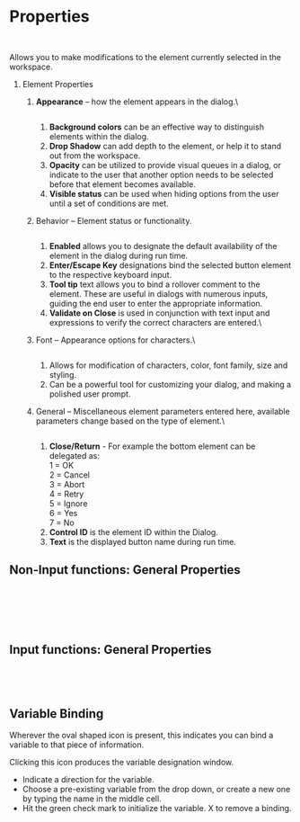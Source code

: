 # Properties

<div>

<figure><img src="../../../../../.gitbook/assets/image (36) (1) (1).png" alt=""><figcaption></figcaption></figure>

 

<figure><img src="../../../../../.gitbook/assets/image (38) (1) (1).png" alt=""><figcaption></figcaption></figure>

</div>

Allows you to make modifications to the element currently selected in the workspace.

1. Element Properties
   1.  **Appearance** – how the element appears in the dialog.\


       <figure><img src="../../../../../.gitbook/assets/image (42) (1) (1).png" alt=""><figcaption></figcaption></figure>

       1. **Background colors** can be an effective way to distinguish elements within the dialog.
       2. **Drop Shadow** can add depth to the element, or help it to stand out from the workspace.
       3. **Opacity** can be utilized to provide visual queues in a dialog, or indicate to the user that another option needs to be selected before that element becomes available.
       4. **Visible status** can be used when hiding options from the user until a set of conditions are met.
   2.  Behavior – Element status or functionality.



       <figure><img src="../../../../../.gitbook/assets/image (65) (1).png" alt=""><figcaption></figcaption></figure>

       1. **Enabled** allows you to designate the default availability of the element in the dialog during run time.
       2. **Enter/Escape Key** designations bind the selected button element to the respective keyboard input.
       3. **Tool tip** text allows you to bind a rollover comment to the element. These are useful in dialogs with numerous inputs, guiding the end user to enter the appropriate information.
       4. **Validate on Close** is used in conjunction with text input and expressions to verify the correct characters are entered.\

   3.  Font – Appearance options for characters.\




       <figure><img src="../../../../../.gitbook/assets/image (4) (1) (1) (1).png" alt=""><figcaption></figcaption></figure>

       1. Allows for modification of characters, color, font family, size and styling.
       2. Can be a powerful tool for customizing your dialog, and making a polished user prompt.
   4.  General – Miscellaneous element parameters entered here, available parameters change based on the type of element.\




       <figure><img src="../../../../../.gitbook/assets/image (5) (1) (1) (1).png" alt=""><figcaption></figcaption></figure>

       1. **Close/Return** - For example the bottom element can be delegated as: \
          1 = OK \
          2 = Cancel \
          3 = Abort \
          4 = Retry \
          5 = Ignore \
          6 = Yes \
          7 = No
       2. **Control ID** is the element ID within the Dialog.
       3. **Text** is the displayed button name during run time.

## Non-Input functions: General Properties

<div>

<figure><img src="../../../../../.gitbook/assets/image (22) (1) (1) (1).png" alt=""><figcaption></figcaption></figure>

 

<figure><img src="../../../../../.gitbook/assets/image (23) (1) (1) (1).png" alt=""><figcaption></figcaption></figure>

</div>

<div>

<figure><img src="../../../../../.gitbook/assets/image (24) (1) (1) (1).png" alt=""><figcaption></figcaption></figure>

 

<figure><img src="../../../../../.gitbook/assets/image (25) (1) (1) (1).png" alt=""><figcaption></figcaption></figure>

</div>

<div>

<figure><img src="../../../../../.gitbook/assets/image (26) (1) (1) (1).png" alt=""><figcaption></figcaption></figure>

 

<figure><img src="../../../../../.gitbook/assets/image (27) (1) (1) (1).png" alt=""><figcaption></figcaption></figure>

</div>

## Input functions: General Properties

<div>

<figure><img src="../../../../../.gitbook/assets/image (6) (1) (1) (1).png" alt=""><figcaption></figcaption></figure>

 

<figure><img src="../../../../../.gitbook/assets/image (7) (1) (1) (1).png" alt=""><figcaption></figcaption></figure>

</div>

<div>

<figure><img src="../../../../../.gitbook/assets/image (8) (1) (1) (1).png" alt=""><figcaption></figcaption></figure>

 

<figure><img src="../../../../../.gitbook/assets/image (9) (1) (1) (1).png" alt=""><figcaption></figcaption></figure>

</div>

## Variable Binding

Wherever the oval shaped icon is present, this indicates you can bind a variable to that piece of information.

Clicking this icon produces the variable designation window.

* Indicate a direction for the variable.
* Choose a pre-existing variable from the drop down, or create a new one by typing the name in the middle cell.
* Hit the green check mark to initialize the variable. X to remove a binding.

<figure><img src="../../../../../.gitbook/assets/image (11) (1) (1) (1).png" alt=""><figcaption></figcaption></figure>
